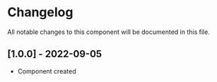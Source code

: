 # Changelog
All notable changes to this component will be documented in this file.

## [1.0.0] - 2022-09-05
- Component created
